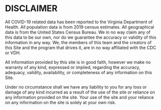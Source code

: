 # DISCLAIMER

All COVID-19 related data has been reported to the Virginia Department of
Health. All population data is from 2019 census estimates. All geographical
data is from the United States Census Bureau. We in no way claim any of this
data to be our own, nor do we guarantee the accuracy or validity of this
information in any way. We, the members of this team and the creators of this
Site and the program that drives it, are in no way affiliated with the CDC or
VDH.

All information provided by this site is in good faith, however we make no
warranty of any kind, expressed or implied, regarding the accuracy, adequacy,
validity, availability, or completeness of any information on this Site.

Under no circumstance shall we have any liability to you for any loss or
damage of any kind incurred as a result of the use of the site or reliance on
any information provided on the site. Your use of the site and your reliance
on any information on the site is solely at your own risk.
